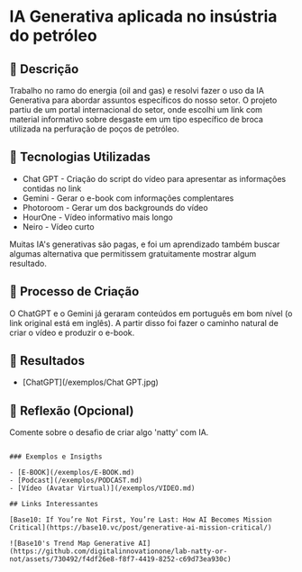 # IA Generativa aplicada no insústria do petróleo

## 📒 Descrição
Trabalho no ramo do energia (oil and gas) e resolvi fazer o uso da IA Generativa para abordar assuntos específicos do nosso setor.
O projeto partiu de um portal internacional do setor, onde escolhi um link com material informativo sobre desgaste em um tipo específico de broca utilizada na perfuração de poços de petróleo.

## 🤖 Tecnologias Utilizadas
- Chat GPT - Criação do script do vídeo para apresentar as informações contidas no link
- Gemini - Gerar o e-book com informações complentares
- Photoroom - Gerar um dos backgrounds do vídeo
- HourOne - Vídeo informativo mais longo
- Neiro - Vídeo curto

Muitas IA's generativas são pagas, e foi um aprendizado também buscar algumas alternativa que permitissem gratuitamente mostrar algum resultado.

## 🧐 Processo de Criação
O ChatGPT e o Gemini já geraram conteúdos em português em bom nível (o link original está em inglês). A partir disso foi fazer o caminho natural de criar o vídeo e produzir o e-book.

## 🚀 Resultados
- [ChatGPT](/exemplos/Chat GPT.jpg)

## 💭 Reflexão (Opcional)
Comente sobre o desafio de criar algo 'natty' com IA.
```

### Exemplos e Insigths

- [E-BOOK](/exemplos/E-BOOK.md)
- [Podcast](/exemplos/PODCAST.md)
- [Vídeo (Avatar Virtual)](/exemplos/VIDEO.md)

## Links Interessantes

[Base10: If You’re Not First, You’re Last: How AI Becomes Mission Critical](https://base10.vc/post/generative-ai-mission-critical/)

![Base10's Trend Map Generative AI](https://github.com/digitalinnovationone/lab-natty-or-not/assets/730492/f4df26e8-f8f7-4419-8252-c69d73ea930c)
